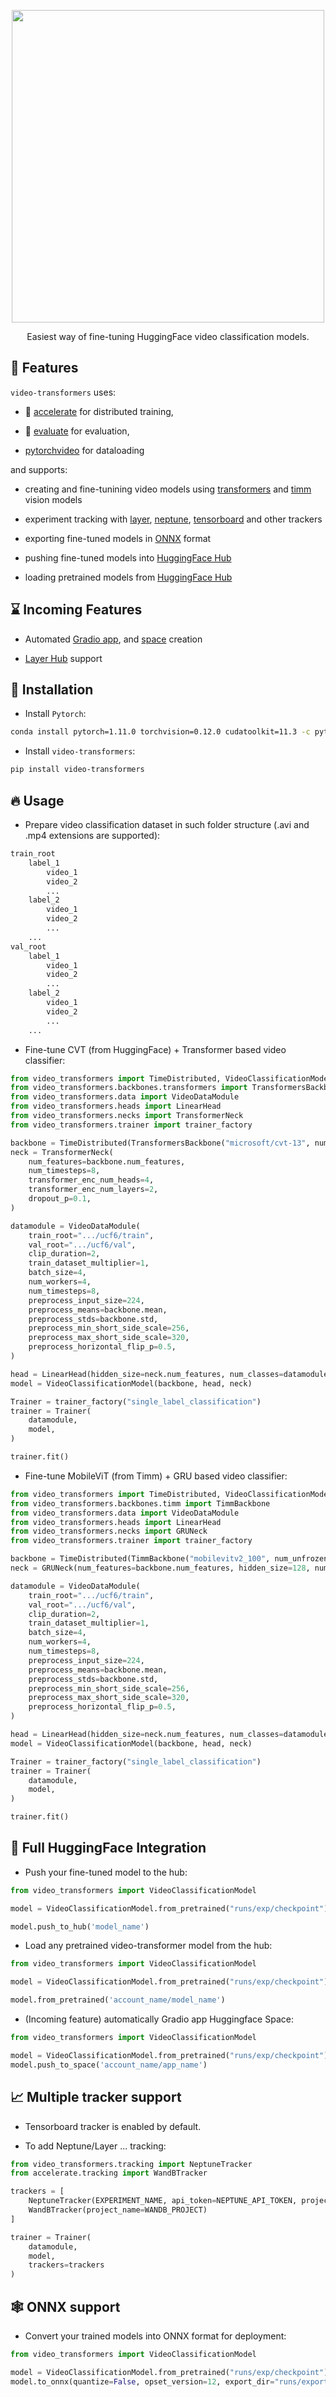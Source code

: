 <p align="center">
<img src="https://user-images.githubusercontent.com/34196005/180642397-1f56d9c7-dee2-48d4-acbf-c3bc62f36150.png" width="500">
</p>

<p align="center">
    Easiest way of fine-tuning HuggingFace video classification models.
</p>

## 🚀 Features

`video-transformers` uses:

- 🤗 [accelerate](https://github.com/huggingface/accelerate) for distributed training,

- 🤗 [evaluate](https://github.com/huggingface/evaluate) for evaluation,

- [pytorchvideo](https://github.com/facebookresearch/pytorchvideo) for dataloading

and supports:

- creating and fine-tunining video models using [transformers](https://github.com/huggingface/transformers) and [timm](https://github.com/rwightman/pytorch-image-models) vision models

- experiment tracking with [layer](https://layer.ai/), [neptune](https://neptune.ai/), [tensorboard](https://www.tensorflow.org/tensorboard) and other trackers

- exporting fine-tuned models in [ONNX](https://onnx.ai/) format

- pushing fine-tuned models into [HuggingFace Hub](https://huggingface.co/models?pipeline_tag=image-classification&sort=downloads)

- loading pretrained models from [HuggingFace Hub](https://huggingface.co/models?pipeline_tag=image-classification&sort=downloads)

## ⌛ Incoming Features

- Automated [Gradio app](https://gradio.app/), and [space](https://huggingface.co/spaces) creation 

- [Layer Hub](https://layer.ai/community) support

## 🏁 Installation

- Install `Pytorch`:

```bash
conda install pytorch=1.11.0 torchvision=0.12.0 cudatoolkit=11.3 -c pytorch
```

- Install `video-transformers`:

```bash
pip install video-transformers
```

## 🔥 Usage

- Prepare video classification dataset in such folder structure (.avi and .mp4 extensions are supported):

```bash
train_root
    label_1
        video_1
        video_2
        ...
    label_2
        video_1
        video_2
        ...
    ...
val_root
    label_1
        video_1
        video_2
        ...
    label_2
        video_1
        video_2
        ...
    ...
```

- Fine-tune CVT (from HuggingFace) + Transformer based video classifier:

```python
from video_transformers import TimeDistributed, VideoClassificationModel
from video_transformers.backbones.transformers import TransformersBackbone
from video_transformers.data import VideoDataModule
from video_transformers.heads import LinearHead
from video_transformers.necks import TransformerNeck
from video_transformers.trainer import trainer_factory

backbone = TimeDistributed(TransformersBackbone("microsoft/cvt-13", num_unfrozen_stages=0))
neck = TransformerNeck(
    num_features=backbone.num_features,
    num_timesteps=8,
    transformer_enc_num_heads=4,
    transformer_enc_num_layers=2,
    dropout_p=0.1,
)

datamodule = VideoDataModule(
    train_root=".../ucf6/train",
    val_root=".../ucf6/val",
    clip_duration=2,
    train_dataset_multiplier=1,
    batch_size=4,
    num_workers=4,
    num_timesteps=8,
    preprocess_input_size=224,
    preprocess_means=backbone.mean,
    preprocess_stds=backbone.std,
    preprocess_min_short_side_scale=256,
    preprocess_max_short_side_scale=320,
    preprocess_horizontal_flip_p=0.5,
)

head = LinearHead(hidden_size=neck.num_features, num_classes=datamodule.num_classes)
model = VideoClassificationModel(backbone, head, neck)

Trainer = trainer_factory("single_label_classification")
trainer = Trainer(
    datamodule,
    model,
)

trainer.fit()

```

- Fine-tune MobileViT (from Timm) + GRU based video classifier:

```python
from video_transformers import TimeDistributed, VideoClassificationModel
from video_transformers.backbones.timm import TimmBackbone
from video_transformers.data import VideoDataModule
from video_transformers.heads import LinearHead
from video_transformers.necks import GRUNeck
from video_transformers.trainer import trainer_factory

backbone = TimeDistributed(TimmBackbone("mobilevitv2_100", num_unfrozen_stages=0))
neck = GRUNeck(num_features=backbone.num_features, hidden_size=128, num_layers=2, return_last=True)

datamodule = VideoDataModule(
    train_root=".../ucf6/train",
    val_root=".../ucf6/val",
    clip_duration=2,
    train_dataset_multiplier=1,
    batch_size=4,
    num_workers=4,
    num_timesteps=8,
    preprocess_input_size=224,
    preprocess_means=backbone.mean,
    preprocess_stds=backbone.std,
    preprocess_min_short_side_scale=256,
    preprocess_max_short_side_scale=320,
    preprocess_horizontal_flip_p=0.5,
)

head = LinearHead(hidden_size=neck.num_features, num_classes=datamodule.num_classes)
model = VideoClassificationModel(backbone, head, neck)

Trainer = trainer_factory("single_label_classification")
trainer = Trainer(
    datamodule,
    model,
)

trainer.fit()

```

## 🤗 Full HuggingFace Integration

- Push your fine-tuned model to the hub:

```python
from video_transformers import VideoClassificationModel

model = VideoClassificationModel.from_pretrained("runs/exp/checkpoint")

model.push_to_hub('model_name')
```

- Load any pretrained video-transformer model from the hub:

```python
from video_transformers import VideoClassificationModel

model = VideoClassificationModel.from_pretrained("runs/exp/checkpoint")

model.from_pretrained('account_name/model_name')
```

- (Incoming feature) automatically Gradio app Huggingface Space:

```python
from video_transformers import VideoClassificationModel

model = VideoClassificationModel.from_pretrained("runs/exp/checkpoint")
model.push_to_space('account_name/app_name')
```

## 📈 Multiple tracker support

- Tensorboard tracker is enabled by default.

- To add Neptune/Layer ... tracking:

```python
from video_transformers.tracking import NeptuneTracker
from accelerate.tracking import WandBTracker

trackers = [
    NeptuneTracker(EXPERIMENT_NAME, api_token=NEPTUNE_API_TOKEN, project=NEPTUNE_PROJECT),
    WandBTracker(project_name=WANDB_PROJECT)
]

trainer = Trainer(
    datamodule,
    model,
    trackers=trackers
)

```

## 🕸️ ONNX support

- Convert your trained models into ONNX format for deployment:

```python
from video_transformers import VideoClassificationModel

model = VideoClassificationModel.from_pretrained("runs/exp/checkpoint")
model.to_onnx(quantize=False, opset_version=12, export_dir="runs/exports/", export_filename="model.onnx")
```
